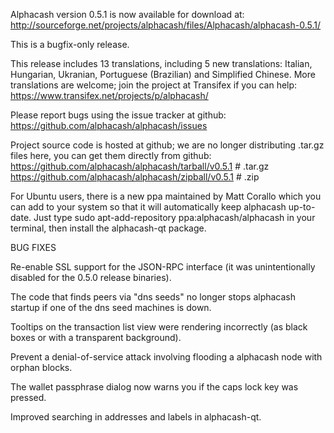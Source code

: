 Alphacash version 0.5.1 is now available for download at:
http://sourceforge.net/projects/alphacash/files/Alphacash/alphacash-0.5.1/

This is a bugfix-only release.

This release includes 13 translations, including 5 new translations:
Italian, Hungarian, Ukranian, Portuguese (Brazilian) and Simplified Chinese.
More translations are welcome; join the project at Transifex if you can help:
https://www.transifex.net/projects/p/alphacash/

Please report bugs using the issue tracker at github:
https://github.com/alphacash/alphacash/issues

Project source code is hosted at github; we are no longer
distributing .tar.gz files here, you can get them
directly from github:
https://github.com/alphacash/alphacash/tarball/v0.5.1  # .tar.gz
https://github.com/alphacash/alphacash/zipball/v0.5.1  # .zip

For Ubuntu users, there is a new ppa maintained by Matt Corallo which
you can add to your system so that it will automatically keep
alphacash up-to-date.  Just type
sudo apt-add-repository ppa:alphacash/alphacash
in your terminal, then install the alphacash-qt package.


BUG FIXES

Re-enable SSL support for the JSON-RPC interface (it was unintentionally
disabled for the 0.5.0 release binaries).

The code that finds peers via "dns seeds" no longer stops alphacash startup
if one of the dns seed machines is down.

Tooltips on the transaction list view were rendering incorrectly (as black boxes
or with a transparent background).

Prevent a denial-of-service attack involving flooding a alphacash node with
orphan blocks.

The wallet passphrase dialog now warns you if the caps lock key was pressed.

Improved searching in addresses and labels in alphacash-qt.
